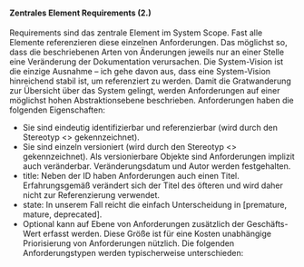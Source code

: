 #### Zentrales Element Requirements (2.)
Requirements sind das zentrale Element im System Scope. Fast alle Elemente referenzieren diese einzelnen Anforderungen. Das möglichst so, dass die beschriebenen Arten von Änderungen jeweils nur an einer Stelle eine Veränderung der Dokumentation verursachen.
Die System-Vision ist die einzige Ausnahme – ich gehe davon aus, dass eine System-Vision hinreichend stabil ist, um referenziert zu werden.
Damit die Gratwanderung zur Übersicht über das System gelingt, werden Anforderungen auf einer möglichst hohen Abstraktionsebene beschrieben.
Anforderungen haben die folgenden Eigenschaften:
* Sie sind eindeutig identifizierbar und referenzierbar (wird durch den Stereotyp <<entity>> gekennzeichnet).
* Sie sind einzeln versioniert (wird durch den Stereotyp <<versionable>> gekennzeichnet). Als versionierbare Objekte sind Anforderungen implizit auch veränderbar. Veränderungsdatum und Autor werden festgehalten.
* title: Neben der ID haben Anforderungen auch einen Titel. Erfahrungsgemäß verändert sich der Titel des öfteren und wird daher nicht zur Referenzierung verwendet.
* state: In unserem Fall reicht die einfach Unterscheidung in [premature, mature, deprecated].
* Optional kann auf Ebene von Anforderungen zusätzlich der Geschäfts-Wert erfasst werden. Diese Größe ist für eine Kosten unabhängige Priorisierung von Anforderungen nützlich.
Die folgenden Anforderungstypen werden typischerweise unterschieden: